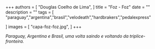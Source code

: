 +++
authors = [
    "Douglas Coelho de Lima",
]
title = "Foz - Foz"
date = ""
description = ""
tags = [
    "paraguay","argentina","brasil","velodeath","hardbrakers","pedalexpress"

]
images = [
    "capa-foz-foz.jpg",
]
+++

_Paraguay, Argentina e Brasil, uma volta saindo e voltando da triplice-fronteira._
<!--more-->

<!-- Nos juntamos em Foz do Iguaçu um dia antes, já que éramos de outras cidades e até país, para organizar nossas bolsas e bicicletas: cinco fixas, uma single speed e uma gravel. Partimos um pouco tarde, atravessando a Ponte da Amizade em direção a Assunção com o sol castigando e muito vento. Esse foi o clima de toda a viagem, sem uma gota de chuva. -->
